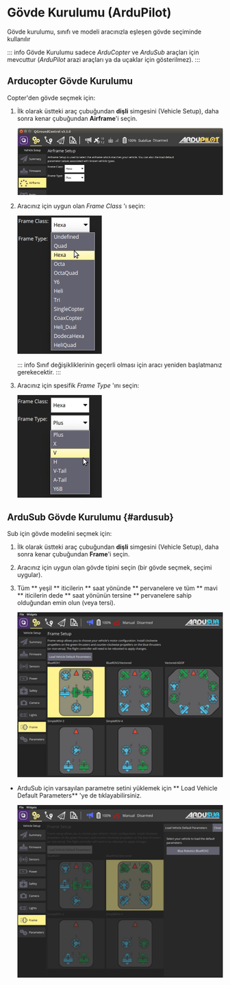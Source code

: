 # Gövde Kurulumu (ArduPilot)

Gövde kurulumu, sınıfı ve modeli aracınızla eşleşen gövde seçiminde kullanılır

::: info
Gövde Kurulumu sadece *ArduCopter* ve *ArduSub* araçları için mevcuttur (*ArduPilot* arazi araçları ya da uçaklar için gösterilmez).
:::


## Arducopter Gövde Kurulumu

Copter'den gövde seçmek için:

1. İlk olarak üstteki araç çubuğundan **dişli** simgesini (Vehicle Setup), daha sonra kenar çubuğundan **Airframe**'i seçin.
    
    ![Gövde Yapılandırması](../../../assets/setup/airframe/arducopter.jpg)

2. Aracınız için uygun olan *Frame Class* 'ı seçin:
    
   ![Gövde Modeli](../../../assets/setup/airframe/arducopter_class.jpg)
    
   ::: info
   Sınıf değişikliklerinin geçerli olması için aracı yeniden başlatmanız gerekecektir.
   :::

3. Aracınız için spesifik *Frame Type* 'ını seçin:
    
   ![Gövde Modeli](../../../assets/setup/airframe/arducopter_type.jpg)

## ArduSub Gövde Kurulumu {#ardusub}

Sub için gövde modelini seçmek için:

1. İlk olarak üstteki araç çubuğundan **dişli** simgesini (Vehicle Setup), daha sonra kenar çubuğundan **Frame**'i seçin.
2. Aracınız için uygun olan gövde tipini seçin (bir gövde seçmek, seçimi uygular).
3. Tüm ** yeşil ** iticilerin ** saat yönünde ** pervanelere ve tüm ** mavi ** iticilerin dede ** saat yönünün tersine ** pervanelere sahip olduğundan emin olun (veya tersi).
    
    ![Gövde Modeli Seçme](../../../assets/setup/airframe_ardusub.jpg)

- ArduSub için varsayılan parametre setini yüklemek için ** Load Vehicle Default Parameters** 'ye de tıklayabilirsiniz.
    
    ![Araç parametrelerini yükle](../../../assets/setup/airframe_ardusub_parameters.jpg)
